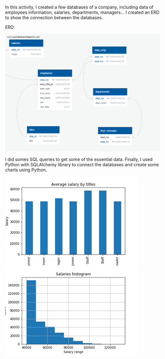In this activity, I created a few databases of a company, including data of employees information, salaries, departments, managers... I created an ERD to show the connection between the databases.

ERD:

![alt text](EmployeeSQL/ERD.png)

I did somes SQL queries to get some of the essential data. Finally, I used Python with SQLAlchemy library to connect the databases and create some charts using Python.


<img src="EmployeeSQL/plot result/avg_salaries_by_titles.png" >

<img src="EmployeeSQL/plot result/salaries_histogram.png" >

